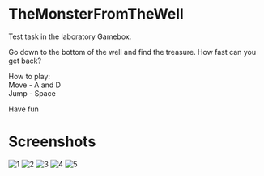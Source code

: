 # TheMonsterFromTheWell
Test task in the laboratory Gamebox.

Go down to the bottom of the well and find the treasure. How fast can you get back?

How to play:  
Move - A and D  
Jump - Space  

Have fun

# Screenshots
![1](https://user-images.githubusercontent.com/89480432/207984627-ebca5fc2-eab3-41e0-b08b-e492669cd705.png)
![2](https://user-images.githubusercontent.com/89480432/207984638-50d023b7-db08-461b-96bc-99e2b8bf84f2.png)
![3](https://user-images.githubusercontent.com/89480432/207984658-b293c0da-a810-4e1d-adb9-ad4eb0c082a7.png)
![4](https://user-images.githubusercontent.com/89480432/207984663-23fb9688-4a81-4059-a0fd-1a5a0c9cd527.png)
![5](https://user-images.githubusercontent.com/89480432/207984674-6ce101a3-0171-477b-8031-674228195545.png)
